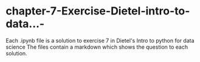 # chapter-7-Exercise-Dietel-intro-to-data...-
Each .ipynb file is a solution to exercise 7 in Dietel's Intro to python
for data science
The files contain a markdown which shows the question to each solution.
